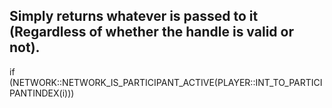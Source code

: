 Simply returns whatever is passed to it (Regardless of whether the handle is valid or not).
--------------------------------------------------------
if (NETWORK::NETWORK_IS_PARTICIPANT_ACTIVE(PLAYER::INT_TO_PARTICIPANTINDEX(i)))
